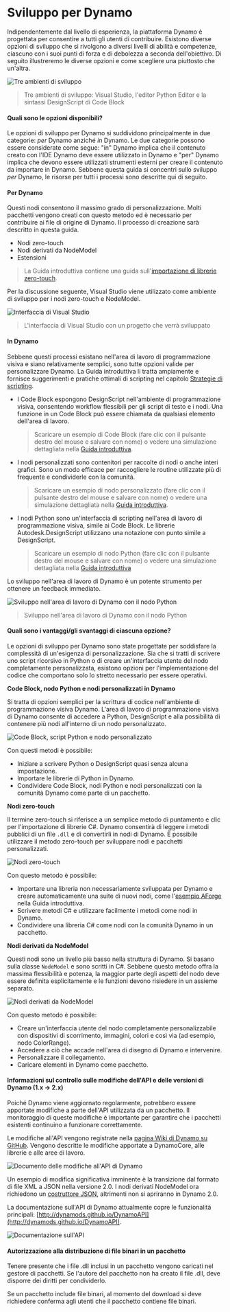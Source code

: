 # Sviluppo per Dynamo

Indipendentemente dal livello di esperienza, la piattaforma Dynamo è progettata per consentire a tutti gli utenti di contribuire. Esistono diverse opzioni di sviluppo che si rivolgono a diversi livelli di abilità e competenze, ciascuno con i suoi punti di forza e di debolezza a seconda dell'obiettivo. Di seguito illustreremo le diverse opzioni e come scegliere una piuttosto che un'altra.

![Tre ambienti di sviluppo](images/developing-for-dynamo.png)

> Tre ambienti di sviluppo: Visual Studio, l'editor Python Editor e la sintassi DesignScript di Code Block

#### Quali sono le opzioni disponibili? <a href="#what-are-my-options" id="what-are-my-options"></a>

Le opzioni di sviluppo per Dynamo si suddividono principalmente in due categorie: _per_ Dynamo anziché _in_ Dynamo. Le due categorie possono essere considerate come segue: "in" Dynamo implica che il contenuto creato con l'IDE Dynamo deve essere utilizzato in Dynamo e "per" Dynamo implica che devono essere utilizzati strumenti esterni per creare il contenuto da importare in Dynamo. Sebbene questa guida si concentri sullo sviluppo _per_ Dynamo, le risorse per tutti i processi sono descritte qui di seguito.

#### Per Dynamo <a href="#for-dynamo" id="for-dynamo"></a>

Questi nodi consentono il massimo grado di personalizzazione. Molti pacchetti vengono creati con questo metodo ed è necessario per contribuire ai file di origine di Dynamo. Il processo di creazione sarà descritto in questa guida.

* Nodi zero-touch
* Nodi derivati da NodeModel
* Estensioni

> La Guida introduttiva contiene una guida sull'[importazione di librerie zero-touch](https://primer2.dynamobim.org/6_custom_nodes_and_packages/6-2_packages/5-zero-touch).

Per la discussione seguente, Visual Studio viene utilizzato come ambiente di sviluppo per i nodi zero-touch e NodeModel.

![Interfaccia di Visual Studio](images/vs-devenv.jpg)

> L'interfaccia di Visual Studio con un progetto che verrà sviluppato

#### In Dynamo <a href="#in-dynamo" id="in-dynamo"></a>

Sebbene questi processi esistano nell'area di lavoro di programmazione visiva e siano relativamente semplici, sono tutte opzioni valide per personalizzare Dynamo. La Guida introduttiva li tratta ampiamente e fornisce suggerimenti e pratiche ottimali di scripting nel capitolo [Strategie di scripting](http://dynamoprimer.com/en/12\_Best-Practice/12-1\_Scripting-Strategies.html).

*   I Code Block espongono DesignScript nell'ambiente di programmazione visiva, consentendo workflow flessibili per gli script di testo e i nodi. Una funzione in un Code Block può essere chiamata da qualsiasi elemento dell'area di lavoro.

    > Scaricare un esempio di Code Block (fare clic con il pulsante destro del mouse e salvare con nome) o vedere una simulazione dettagliata nella [Guida introduttiva](https://primer.dynamobim.org/07\_Code-Block/7-1\_what-is-a-code-block.html).
*   I nodi personalizzati sono contenitori per raccolte di nodi o anche interi grafici. Sono un modo efficace per raccogliere le routine utilizzate più di frequente e condividerle con la comunità.

    > Scaricare un esempio di nodo personalizzato (fare clic con il pulsante destro del mouse e salvare con nome) o vedere una simulazione dettagliata nella [Guida introduttiva](https://primer.dynamobim.org/10\_Custom-Nodes/10-1\_Introduction.html).
*   I nodi Python sono un'interfaccia di scripting nell'area di lavoro di programmazione visiva, simile ai Code Block. Le librerie Autodesk.DesignScript utilizzano una notazione con punto simile a DesignScript.

    > Scaricare un esempio di nodo Python (fare clic con il pulsante destro del mouse e salvare con nome) o vedere una simulazione dettagliata nella [Guida introduttiva](https://primer.dynamobim.org/10\_Custom-Nodes/10-4\_Python.html)

Lo sviluppo nell'area di lavoro di Dynamo è un potente strumento per ottenere un feedback immediato.

![Sviluppo nell'area di lavoro di Dynamo con il nodo Python](images/python-example.jpg)

> Sviluppo nell'area di lavoro di Dynamo con il nodo Python

#### Quali sono i vantaggi/gli svantaggi di ciascuna opzione? <a href="#what-are-the-advantagesdisadvantages-of-each" id="what-are-the-advantagesdisadvantages-of-each"></a>

Le opzioni di sviluppo per Dynamo sono state progettate per soddisfare la complessità di un'esigenza di personalizzazione. Sia che si tratti di scrivere uno script ricorsivo in Python o di creare un'interfaccia utente del nodo completamente personalizzata, esistono opzioni per l'implementazione del codice che comportano solo lo stretto necessario per essere operativi.

**Code Block, nodo Python e nodi personalizzati in Dynamo**

Si tratta di opzioni semplici per la scrittura di codice nell'ambiente di programmazione visiva Dynamo. L'area di lavoro di programmazione visiva di Dynamo consente di accedere a Python, DesignScript e alla possibilità di contenere più nodi all'interno di un nodo personalizzato.

![Code Block, script Python e nodo personalizzato](images/Development-Icons.png)

Con questi metodi è possibile:

* Iniziare a scrivere Python o DesignScript quasi senza alcuna impostazione.
* Importare le librerie di Python in Dynamo.
* Condividere Code Block, nodi Python e nodi personalizzati con la comunità Dynamo come parte di un pacchetto.

**Nodi zero-touch**

Il termine zero-touch si riferisce a un semplice metodo di puntamento e clic per l'importazione di librerie C#. Dynamo consentirà di leggere i metodi pubblici di un file `.dll` e di convertirli in nodi di Dynamo. È possibile utilizzare il metodo zero-touch per sviluppare nodi e pacchetti personalizzati.

![Nodi zero-touch](images/ZTImport.png)

Con questo metodo è possibile:

* Importare una libreria non necessariamente sviluppata per Dynamo e creare automaticamente una suite di nuovi nodi, come l'[esempio AForge](http://dynamoprimer.com/en/10\_Packages/10-5\_Zero-Touch.html) nella Guida introduttiva.
* Scrivere metodi C# e utilizzare facilmente i metodi come nodi in Dynamo.
* Condividere una libreria C# come nodi con la comunità Dynamo in un pacchetto.

**Nodi derivati da NodeModel**

Questi nodi sono un livello più basso nella struttura di Dynamo. Si basano sulla classe `NodeModel` e sono scritti in C#. Sebbene questo metodo offra la massima flessibilità e potenza, la maggior parte degli aspetti del nodo deve essere definita esplicitamente e le funzioni devono risiedere in un assieme separato.

![Nodi derivati da NodeModel](images/Development-Icons-NodeModel.png)

Con questo metodo è possibile:

* Creare un'interfaccia utente del nodo completamente personalizzabile con dispositivi di scorrimento, immagini, colori e così via (ad esempio, nodo ColorRange).
* Accedere a ciò che accade nell'area di disegno di Dynamo e intervenire.
* Personalizzare il collegamento.
* Caricare elementi in Dynamo come pacchetto.

#### Informazioni sul controllo sulle modifiche dell'API e delle versioni di Dynamo (1.x → 2.x) <a href="#understanding-dynamo-versioning-and-api-changes-1x-2x" id="understanding-dynamo-versioning-and-api-changes-1x-2x"></a>

Poiché Dynamo viene aggiornato regolarmente, potrebbero essere apportate modifiche a parte dell'API utilizzata da un pacchetto. Il monitoraggio di queste modifiche è importante per garantire che i pacchetti esistenti continuino a funzionare correttamente.

Le modifiche all'API vengono registrate nella [pagina Wiki di Dynamo su GitHub](https://github.com/DynamoDS/Dynamo/wiki/API-Changes). Vengono descritte le modifiche apportate a DynamoCore, alle librerie e alle aree di lavoro.

![Documento delle modifiche all'API di Dynamo](images/api-changes.jpg)

Un esempio di modifica significativa imminente è la transizione dal formato di file XML a JSON nella versione 2.0. I nodi derivati NodeModel ora richiedono un [costruttore JSON](https://github.com/DynamoDS/Dynamo/wiki/Write-a-Json-Constructor-for-a-NodeModel-Node), altrimenti non si apriranno in Dynamo 2.0.

La documentazione sull'API di Dynamo attualmente copre le funzionalità principali: [http://dynamods.github.io/DynamoAPI](http://dynamods.github.io/DynamoAPI).

![Documentazione sull'API](images/api-docs.jpg)

#### Autorizzazione alla distribuzione di file binari in un pacchetto <a href="#permission-to-distribute-binaries-in-a-package" id="permission-to-distribute-binaries-in-a-package"></a>

Tenere presente che i file .dll inclusi in un pacchetto vengono caricati nel gestore di pacchetti. Se l'autore del pacchetto non ha creato il file .dll, deve disporre dei diritti per condividerlo.

Se un pacchetto include file binari, al momento del download si deve richiedere conferma agli utenti che il pacchetto contiene file binari.
